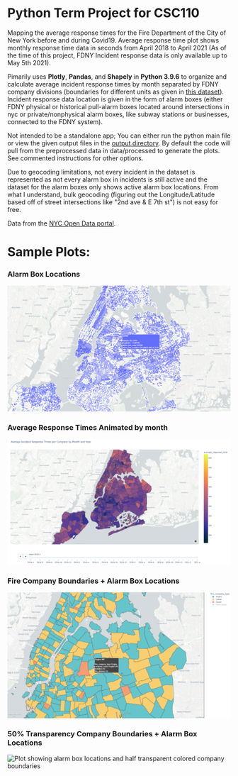 # Python Term Project for CSC110

Mapping the average response times for the Fire Department of the City of New York before and during Covid19. Average response time plot shows monthly response time data in seconds from April 2018 to April 2021 (As of the time of this project, FDNY Incident response data is only available up to May 5th 2021).

Pimarily uses **Plotly**, **Pandas**, and **Shapely** in **Python 3.9.6** to organize and calculate average incident response times by month
separated by FDNY company divisions (boundaries for different units as given in [this dataset](https://data.cityofnewyork.us/Public-Safety/Fire-Companies/iiv7-jaj9 "OpenData FDNY Fire Company Boundaries")). Incident response data location is given in the form of alarm boxes (either FDNY physical or historical pull-alarm boxes located around intersections in nyc or private/nonphysical alarm boxes, like subway stations or businesses, connected to the FDNY system).

Not intended to be a standalone app; You can either run the python main file or view the given output files in the [output directory](../tree/main/output "Go to output directory"). By default the code will pull from the preprocessed data in data/processed to generate the plots. See commented instructions for other options.

Due to geocoding limitations, not every incident in the dataset is represented as not every alarm box in incidents is still active and the dataset for the alarm boxes only shows active alarm box locations. From what I understand, bulk geocoding (figuring out the Longitude/Latitude based off of street intersections like "2nd ave & E 7th st") is not easy for free.

Data from the [NYC Open Data portal](https://opendata.cityofnewyork.us/).

# Sample Plots:
### Alarm Box Locations
![Plot showing alarm box locations as dots on map](output/sample_images/alarm_boxes_plot.png)

### Average Response Times Animated by month
![Animation of average response times per company](output/sample_images/average_response_plot.gif)

### Fire Company Boundaries + Alarm Box Locations
![Plot showing alarm box locations as dots over the colored shapes of FDNY company boundaries](output/sample_images/company_boundaries_plot.gif)

### 50% Transparency Company Boundaries + Alarm Box Locations
![Plot showing alarm box locations and half transparent colored company boundaries](output/sample_images/transparency_boundaries.gif)
